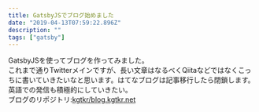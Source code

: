 ```yaml
---
title: GatsbyJSでブログ始めました
date: "2019-04-13T07:59:22.896Z"
description: ""
tags: ["gatsby"]
---
```


GatsbyJSを使ってブログを作ってみました。  
これまで通りTwitterメインですが、長い文章はなるべくQiitaなどではなくこっちに書いていきたいなと思います。はてなブログは記事移行したら閉鎖します。  
英語での発信も積極的にしていきたい。  
ブログのリポジトリ:[kgtkr/blog.kgtkr.net](https://github.com/kgtkr/blog.kgtkr.net)